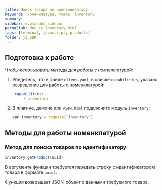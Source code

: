 ```yaml
---
title: Поиск товара по идентификатору
keywords: номенклатура, товар, inventory
summary:
sidebar: evotordoc_sidebar
permalink: doc_js_inventory.html
tags: [terminal, javascript, products]
folder: js_SDK
---
```


## Подготовка к работе

*Чтобы использовать методы для работы с номенклатурой:*

1. Убедитесь, что в файле `client.yaml`, в списке `capabilities`, указано разрешение для работы с номенклатурой:

   ```yaml
    capabilities:
        - inventory
   ```

2. В плагине, демоне или `view.html` подключите модуль `inventory`:

   ```javascript
   var inventory = require('inventory')
   ```

## Методы для работы номенклатурой

### Метод для поиска товаров по идентификатору

```javascript
inventory.getProduct(uuid)
```

В аргументе функции требуется передать строку с идентификатором товара в формате `uuid4`.

Функция возвращает JSON-объект с данными требуемого товара.
